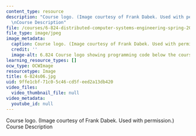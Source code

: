 ```yaml
---
content_type: resource
description: "Course logo. (Image courtesy of Frank Dabek. Used with permission.)\r\
  \nCourse Description"
file: /courses/6-824-distributed-computer-systems-engineering-spring-2006/9ffe1cbf71c05c46cd5feed2a13db420_6-824s06.jpg
file_type: image/jpeg
image_metadata:
  caption: Course logo. (Image courtesy of Frank Dabek. Used with permission.)
  credit: ''
  image-alt: 6.824 Course logo showing programming code below the course name.
learning_resource_types: []
ocw_type: OCWImage
resourcetype: Image
title: 6-824s06.jpg
uid: 9ffe1cbf-71c0-5c46-cd5f-eed2a13db420
video_files:
  video_thumbnail_file: null
video_metadata:
  youtube_id: null
---
```

Course logo. (Image courtesy of Frank Dabek. Used with permission.)
Course Description

